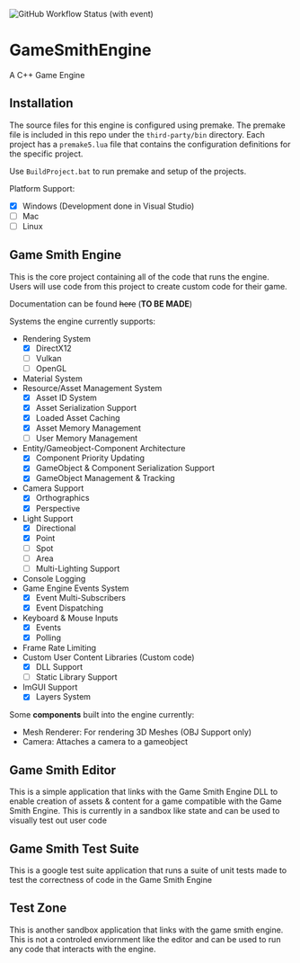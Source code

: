 ![GitHub Workflow Status (with event)](https://img.shields.io/github/actions/workflow/status/Esauidk/GameSmithEngine/CI.yml)

# GameSmithEngine
A C++ Game Engine


## Installation
The source files for this engine is configured using premake. The premake file is included in this repo under the `third-party/bin` directory.
Each project has a `premake5.lua` file that contains the configuration definitions for the specific project.

Use `BuildProject.bat` to run premake and setup of the projects.

Platform Support:
- [X] Windows (Development done in Visual Studio)
- [ ] Mac
- [ ] Linux

## Game Smith Engine
This is the core project containing all of the code that runs the engine. Users will use code from this project to create custom code for their game.

Documentation can be found ~~here~~ (**TO BE MADE**)

Systems the engine currently supports:
- Rendering System
    - [X] DirectX12
    - [ ] Vulkan
    - [ ] OpenGL
- Material System
- Resource/Asset Management System
    - [X] Asset ID System
    - [X] Asset Serialization Support
    - [X] Loaded Asset Caching
    - [X] Asset Memory Management
    - [ ] User Memory Management
- Entity/Gameobject-Component Architecture
    - [X] Component Priority Updating
    - [X] GameObject & Component Serialization Support
    - [X] GameObject Management & Tracking
- Camera Support
    - [X] Orthographics
    - [X] Perspective
- Light Support 
    - [X] Directional 
    - [X] Point
    - [ ] Spot
    - [ ] Area
    - [ ] Multi-Lighting Support
- Console Logging
- Game Engine Events System
    - [X] Event Multi-Subscribers
    - [X] Event Dispatching
- Keyboard & Mouse Inputs
    - [X] Events
    - [X] Polling
- Frame Rate Limiting
- Custom User Content Libraries (Custom code)
    - [X] DLL Support
    - [ ] Static Library Support
- ImGUI Support
    - [X] Layers System

Some **components** built into the engine currently:
- Mesh Renderer: For rendering 3D Meshes (OBJ Support only)
- Camera: Attaches a camera to a gameobject

## Game Smith Editor
This is a simple application that links with the Game Smith Engine DLL to enable creation of assets & content for a game compatible with the Game Smith Engine. This is currently in a sandbox like state and can be used to visually test out user code

## Game Smith Test Suite
This is a google test suite application that runs a suite of unit tests made to test the correctness of code in the Game Smith Engine

## Test Zone
This is another sandbox application that links with the game smith engine. This is not a controled enviornment like the editor and can be used to run any code that interacts with the engine.
